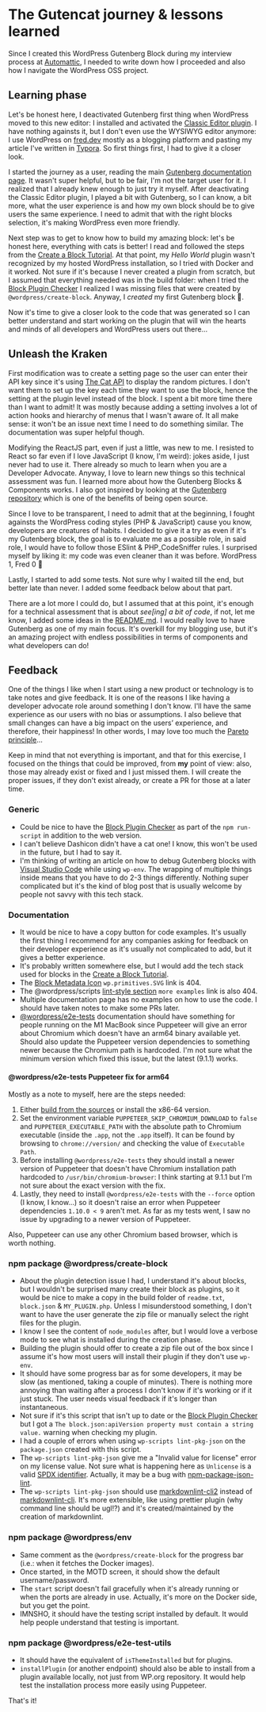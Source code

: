 # The Gutencat journey & lessons learned

Since I created this WordPress Gutenberg Block during my interview process at [Automattic](https://automattic.com), I needed to write down how I proceeded and also how I navigate the WordPress OSS project.

## Learning phase
Let's be honest here, I deactivated Gutenberg first thing when WordPress moved to this new editor: I installed and activated the [Classic Editor plugin](https://wordpress.org/plugins/classic-editor/). I have nothing againsts it, but I don't even use the WYSIWYG editor anymore: I use WordPress on [fred.dev](https://fred.dev) mostly as a blogging platform and pasting my article I've written in [Typora](https://typora.io). So first things first, I had to give it a closer look.

I started the journey as a user, reading the main [Gutenberg documentation page](https://wordpress.org/gutenberg/). It wasn't super helpful, but to be fair, I'm not the target user for it. I realized that I already knew enough to just try it myself. After deactivating the Classic Editor plugin, I played a bit with Gutenberg, so I can know, a bit more, what the user experience is and how my own block should be to give users the same experience. I need to admit that with the right blocks selection, it's making WordPress even more friendly.

Next step was to get to know how to build my amazing block: let's be honest here, everything with cats is better! I read and followed the steps from the [Create a Block Tutorial](https://developer.wordpress.org/block-editor/handbook/tutorials/create-block/). At that point, my *Hello World* plugin wasn't recognized by my hosted WordPress installation, so I tried with Docker and it worked. Not sure if it's because I never created a plugin from scratch, but I assumed that everything needed was in the build folder: when I tried the [Block Plugin Checker](https://wordpress.org/plugins/developers/block-plugin-validator/) I realized I was missing files that were created by `@wordpress/create-block`. Anyway, I *created* my first Gutenberg block 🎉.

Now it's time to give a closer look to the code that was generated so I can better understand and start working on the plugin that will win the hearts and minds of all developers and WordPress users out there...

## Unleash the Kraken
First modification was to create a setting page so the user can enter their API key since it's using [The Cat API](https://thecatapi.com/) to display the random pictures. I don't want them to set up the key each time they want to use the block, hence the setting at the plugin level instead of the block. I spent a bit more time there than I want to admit! It was mostly because adding a setting involves a lot of action hooks and hierarchy of menus that I wasn't aware of. It all make sense: it won't be an issue next time I need to do something similar. The documentation was super helpful though.

Modifying the ReactJS part, even if just a little, was new to me. I resisted to React so far even if I love JavaScript (I know, I'm weird): jokes aside, I just never had to use it. There already so much to learn when you are a Developer Advocate. Anyway, I love to learn new things so this technical assessment was fun. I learned more about how the Gutenberg Blocks & Components works. I also got inspired by looking at the [Gutenberg repository](https://github.com/WordPress/gutenberg) which is one of the benefits of being open source.

Since I love to be transparent, I need to admit that at the beginning, I fought againsts the WordPress coding styles (PHP & JavaScript) cause you know, developers are creatures of habits. I decided to give it a try as even if it's my Gutenberg block, the goal is to evaluate me as a possible role, in said role, I would have to follow those ESlint & PHP_CodeSniffer rules. I surprised myself by liking it: my code was even cleaner than it was before. WordPress 1, Fred 0 🤣

Lastly, I started to add some tests. Not sure why I waited till the end, but better late than never. I added some feedback below about that part.

There are a lot more I could do, but I assumed that at this point, it's enough for a technical assessment that is about *see[ing] a bit of code*, if not, let me know, I added some ideas in the [README.md](README.md). I would really love to have Gutenberg as one of my main focus. It's overkill for my blogging use, but it's an amazing project with endless possibilities in terms of components and what developers can do!

## Feedback
One of the things I like when I start using a new product or technology is to take notes and give feedback. It is one of the reasons I like having a developer advocate role around something I don't know. I'll have the same experience as our users with no bias or assumptions. I also believe that small changes can have a big impact on the users’ experience, and therefore, their happiness! In other words, I may love too much the [Pareto principle](https://en.wikipedia.org/wiki/Pareto_principle)...

Keep in mind that not everything is important, and that for this exercise, I focused on the things that could be improved, from **my** point of view: also, those may already exist or fixed and I just missed them. I will create the proper issues, if they don't exist already, or create a PR for those at a later time.

### Generic
- Could be nice to have the [Block Plugin Checker](https://wordpress.org/plugins/developers/block-plugin-validator/) as part of the `npm run-script` in addition to the web version.
- I can't believe Dashicon didn't have a cat one! I know, this won't be used in the future, but I had to say it.
- I'm thinking of writing an article on how to debug Gutenberg blocks with [Visual Studio Code](https://code.visualstudio.com) while using `wp-env`. The wrapping of multiple things inside means that you have to do 2-3 things differently. Nothing super complicated but it's the kind of blog post that is usually welcome by people not savvy with this tech stack.

### Documentation
- It would be nice to have a copy button for code examples. It's usually the first thing I recommend for any companies asking for feedback on their developer experience as it's usually not complicated to add, but it gives a better experience.
- It's probably written somewhere else, but I would add the tech stack used for blocks in the [Create a Block Tutorial](https://developer.wordpress.org/block-editor/handbook/tutorials/create-block/).
- The [Block Metadata Icon](https://developer.wordpress.org/block-editor/reference-guides/block-api/block-registration/#icon-optional) `wp.primitives.SVG` link is 404.
- The @wordpress/scripts [lint-style section](https://developer.wordpress.org/block-editor/reference-guides/packages/packages-scripts/#lint-style) `more examples` link is also 404.
- Multiple documentation page has no examples on how to use the code. I should have taken notes to make some PRs later.
- [@wordpress/e2e-tests](https://developer.wordpress.org/block-editor/reference-guides/packages/packages-e2e-tests/) documentation should have something for people running on the M1 MacBook since Puppeteer will give an error about Chromium which doesn't have an arm64 binary available yet. Should also update the Puppeteer version dependencies to something newer because the Chromium path is hardcoded. I'm not sure what the minimum version which fixed this issue, but the latest (9.1.1) works.

#### @wordpress/e2e-tests Puppeteer fix for arm64
Mostly as a note to myself, here are the steps needed:

1. Either [build from the sources](https://chromium.googlesource.com/chromium/src/+/HEAD/docs/mac_arm64.md) or install the x86-64 version.
2. Set the environment variable `PUPPETEER_SKIP_CHROMIUM_DOWNLOAD` to `false` and `PUPPETEER_EXECUTABLE_PATH` with the absolute path to Chromium executable (inside the `.app`, not the `.app` itself). It can be found by browsing to `chrome://version/` and checking the value of `Executable Path`.
3. Before installing `@wordpress/e2e-tests` they should install a newer version of Puppeteer that doesn't have Chromium installation path hardcoded to `/usr/bin/chromium-browser`: I think starting at 9.1.1 but I'm not sure about the exact version with the fix.
4. Lastly, they need to install `@wordpress/e2e-tests` with the `--force` option (I know, I know...) so it doesn't raise an error when Puppeteer dependencies `1.10.0 < 9` aren't met. As far as my tests went, I saw no issue by upgrading to a newer version of Puppeteer.

Also, Puppeteer can use any other Chromium based browser, which is worth nothing.

### npm package @wordpress/create-block
- About the plugin detection issue I had, I understand it's about blocks, but I wouldn't be surprised many create their block as plugins, so it would be nice to make a copy in the build folder of `readme.txt`, `block.json` & `MY_PLUGIN.php`. Unless I misunderstood something, I don't want to have the user generate the zip file or manually select the right files for the plugin.
- I know I see the content of `node_modules` after, but I would love a verbose mode to see what is installed during the creation phase.
- Building the plugin should offer to create a zip file out of the box since I assume it's how most users will install their plugin if they don't use `wp-env`.
- It should have some progress bar as for some developers, it may be slow (as mentioned, taking a couple of minutes). There is nothing more annoying than waiting after a process I don't know if it's working or if it just stuck. The user needs visual feedback if it's longer than instantaneous.
- Not sure if it's this script that isn't up to date or the [Block Plugin Checker](https://wordpress.org/plugins/developers/block-plugin-validator/) but I got a `The block.json:apiVersion property must contain a string value.` warning  when checking my plugin.
- I had a couple of errors when using `wp-scripts lint-pkg-json` on the `package.json` created with this script.
- The `wp-scripts lint-pkg-json` give me a "Invalid value for license" error on my license value. Not sure what is happening here as `Unlicense` is a valid [SPDX identifier](https://spdx.org/licenses/). Actually, it may be a bug with [npm-package-json-lint](https://github.com/tclindner/npm-package-json-lint).
- The `wp-scripts lint-pkg-json` should use [markdownlint-cli2](https://github.com/DavidAnson/markdownlint-cli2) instead of [markdownlint-cli](https://github.com/igorshubovych/markdownlint-cli). It's more extensible, like using prettier plugin (why command line should be ugl!?) and it's created/maintained by the creation of markdownlint.

### npm package @wordpress/env
- Same comment as the `@wordpress/create-block` for the progress bar (i.e.: when it fetches the Docker images).
- Once started, in the MOTD screen, it should show the default username/password.
- The `start` script doesn't fail gracefully when it's already running or when the ports are already in use. Actually, it's more on the Docker side, but you get the point.
- IMNSHO, it should have the testing script installed by default. It would help people understand that testing is important.

### npm package @wordpress/e2e-test-utils
- It should have the equivalent of `isThemeInstalled` but for plugins.
- `installPlugin` (or another endpoint) should also be able to install from a plugin available locally, not just from WP.org repository. It would help test the installation process more easily using Puppeteer.

That's it!
